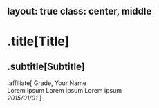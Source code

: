 layout: true
class: center, middle
---
# .title[Title]
## .subtitle[Subtitle]
.affiliate[
    Grade, Your Name<br>
    Lorem ipsum Lorem ipsum Lorem ipsum<br>
    *2015/01/01*
]
